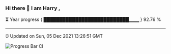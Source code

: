 ### Hi there 👋 I am Harry , 

⏳ Year progress { ███████████████████████████▁▁▁ } 92.76 %

---

⏰ Updated on Sun, 05 Dec 2021 13:26:51 GMT

![Progress Bar CI](https://github.com/duykhang68/duykhang68/workflows/Progress%20Bar%20CI/badge.svg)
